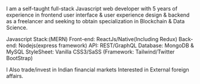 I am a self-taught full-stack Javascript web developer with 5 years of experience in frontend user interface & user experience design & backend as a freelancer
and seeking to obtain specialization in Blockchain & Data Science.

Javascript Stack:(MERN)
Front-end: ReactJs/Native(Including Redux)
Back-end: Nodejs(express framework)
API: REST/GraphQL
Database: MongoDB & MySQL
StyleSheet: Vanilla CSS3/SaSS (Framework: Tailwind/Twitter BootStrap) 

I Also trade/invest in Indian financial markets
Interested in External foreign affairs.

